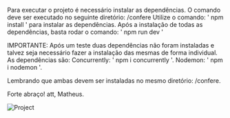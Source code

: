 Para executar o projeto é necessário instalar as dependências.
O comando deve ser executado no seguinte diretório: /confere
Utilize o comando: ' npm install ' para instalar as dependências.
Após a instalação de todas as dependências, basta rodar o comando: ' npm run dev '

IMPORTANTE:
Após um teste duas dependências não foram instaladas e talvez seja necessário fazer a instalação das mesmas de forma individual.
As dependências são:
Concurrently: ' npm i concurrently '.
Nodemon: ' npm i nodemon '.

Lembrando que ambas devem ser instaladas no mesmo diretório: /confere.

Forte abraço!
att, 
Matheus.

![Project](https://user-images.githubusercontent.com/47016580/120361816-b3352700-c2e0-11eb-923d-023ac9bc5c74.jpg)



